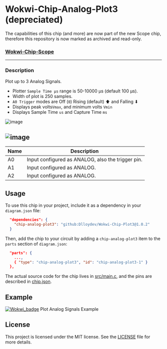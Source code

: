 # Wokwi-Chip-Analog-Plot3 (depreciated)

The capabilities of this chip (and more) are now part of the new Scope chip, therefore this repository is now marked as archived and read-only. 

### [Wokwi-Chip-Scope](https://github.com/Dlloydev/Wokwi-Chip-Scope)



---



### Description

Plot up to 3 Analog Signals.

- Plotter `Sample Time μs` range is 50-10000 µs (default 100 µs).
-  Width of plot is 250 samples.
- `A0 Trigger` modes are Off (`0`) Rising (default) ⬆ and Falling ⬇
- Displays peak volts`Vmax`, and minimum volts `Vmin`
- Displays  Sample Time `us` and Capture Time `ms`



![image](https://user-images.githubusercontent.com/63488701/224561955-53103f1e-b501-42a3-a6c9-01bdd8bda55c.png)

## ![image](https://user-images.githubusercontent.com/63488701/224561845-41bcc7aa-1ae0-464d-a7a4-3c4f9ebc8375.png)

| Name | Description                                        |
| ---- | -------------------------------------------------- |
| A0   | Input  configured as ANALOG, also the trigger pin. |
| A1   | Input  configured as ANALOG.                       |
| A2   | Input  configured as ANALOG.                       |

## Usage

To use this chip in your project, include it as a dependency in your `diagram.json` file:

```json
  "dependencies": {
    "chip-analog-plot3": "github:Dlloydev/Wokwi-Chip-Plot3@1.0.2"
  }
```

Then, add the chip to your circuit by adding a `chip-analog-plot3` item to the `parts` section of `diagram.json`:

```json
  "parts": {
    ...,
    { "type": "chip-analog-plot3", "id": "chip-analog-plot3-1" }
  },
```

The actual source code for the chip lives in [src/main.c](https://github.com/Dlloydev/Wokwi-Chip-Plot3/blob/main/src/main.c), and the pins are described in [chip.json](https://github.com/Dlloydev/Wokwi-Chip-Plot3/blob/main/chip.json).

## Example

[![Wokwi_badge](https://user-images.githubusercontent.com/63488701/212449119-a8510897-c860-4545-8c1a-794169547ba1.svg)](https://wokwi.com/projects/359000874041067521) Plot Analog Signals Example

## License

This project is licensed under the MIT license. See the [LICENSE](https://github.com/Dlloydev/Wokwi-Chip-Plot3/blob/main/LICENSE) file for more details.
